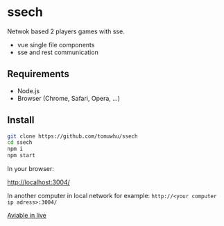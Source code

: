# ssech

Netwok based 2 players games with sse.

- vue single file components
- sse and rest communication

## Requirements

- Node.js
- Browser (Chrome, Safari, Opera, ...)

## Install

```sh
git clone https://github.com/tomuwhu/ssech
cd ssech
npm i
npm start
```

In your browser:

[http://localhost:3004/](http://localhost:3004/)

In another computer in local network for example:
`http://<your computer ip adress>:3004/`

[Aviable in live](http://www.inf.u-szeged.hu/u/tnemeth_5/)
